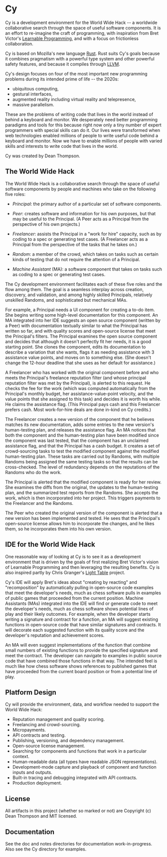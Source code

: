 Cy
==

Cy is a development environment for the World Wide Hack -- a worldwide collaborative search through the
space of useful software components. It is an effort to re-imagine the craft of programming, with
inspiration from Bret Victor's [Learnable Programming](http://worrydream.com/LearnableProgramming/), and
with a focus on frictionless collaboration.

Cy is based on Mozilla's new language [Rust](http://rust-lang.org). Rust suits Cy's goals because it
combines pragmatism with a powerful type system and other powerful safety features, and because it compiles
through [LLVM](http://llvm.org).

Cy's design focuses on four of the most important new programming problems during its intended
prime of life -- the 2020s: 

* ubiquitous computing,
* gestural interfaces, 
* augmented reality including virtual reality and telepresence,
* massive parallelism.

These are the problems of writing code that lives in the world instead of behind a keyboard and monitor.
We desperately need better programming paradigms and tools for this because right now only a tiny number
of expert programmers with special skills can do it. Our lives were transformed when web technologies
enabled millions of people to write useful code behind a keyboard and monitor. Now we have to enable
millions of people with varied skills and interests to write code that lives in the world.

Cy was created by Dean Thompson.


The World Wide Hack
-------------------

The World Wide Hack is a collaborative search through the space of useful software components by
people and machines who take on the following five roles:

- *Principal*: the primary author of a particular set of software components.

- *Peer*: creates software and information for his own purposes, but that may be useful to the
   Principal. (A Peer acts as a Principal from the perspective of his own projects.)

- *Freelancer*: assists the Principal in a "work for hire" capacity, such as by coding to a spec or
   generating test cases. (A Freelancer acts as a Principal from the perspective of the tasks that
   he takes on.)

- *Random*: a member of the crowd, which takes on tasks such as certain kinds of testing that do not
   require the attention of a Principal.

- *Machine Assistant* (MA): a software component that takes on tasks such as coding to a spec or
   generating test cases.

The Cy development environment facilitates each of these five roles and the flow among them. The
goal is a seamless interplay across creation, discovery, and validation, and among highly skilled
Principals, relatively unskilled Randoms, and sophisticated but mechanical MAs.

For example, a Principal needs a UI component for creating a to-do item. She begins writing some
high-level documentation for this component. An MA integrated into her IDE suggests an open source
component (written by a Peer) with documentation textually similar to what the Principal has written
so far, and with quality scores and open-source license that meet the Principal's filters. The
Principal examines the open source component and decides that although it doesn't perfectly fit her
needs, it is a good starting point. She clones the component, edits its documentation to describe a
variation that she wants, flags it as needing assistance with 3 assistance value points, and moves
on to something else. (She doesn't change the 12-hour deadline that she uses as her default for
assistance.)

A Freelancer who has worked with the original component before and who meets the Principal's
freelance reputation filter (and whose principal reputation filter was met by the Principal), is
alerted to this request. He checks the fee for the work (which was computed automatically from the
Principal's monthly budget, her assistance-value-point velocity, and the value points that she
assigned to this task) and decides it is worth his while. He claims the assistance flag. (This
Principal pays cash and this Freelancer prefers cash. Most work-for-hire deals are done in-kind on
Cy credits.)

The Freelancer creates a new version of the component that he believes matches its new
documentation, adds some entries to the new version's human-testing plan, and releases the
assistance flag. An MA notices that both the component and the human-testing plan have been
modified since the component was last tested, that the component has an unclaimed assistance flag,
and that the Principal has a cash budget. It creates a set of crowd-sourcing tasks to test the
modified component against the modified human-testing plan. These tasks are carried out by Randoms,
with multiple Randoms being assigned the same testing tasks so that the results can be
cross-checked. The level of redundancy depends on the reputations of the Randoms who do the work.

The Principal is alerted that the modified component is ready for her review. She examines the
diffs from the original, the updates to the human-testing plan, and the summarized test reports from
the Randoms. She accepts the work, which is then incorporated into her project. This triggers
payments to the Freelancer and the Randoms.

The Peer who created the original version of the component is alerted that a new version has been
implemented and tested. He sees that the Principal's open-source license allows him to incorporate
the changes, and he likes them, so he incorporates them into his own version.


IDE for the World Wide Hack
---------------------------

One reasonable way of looking at Cy is to see it as a development environment that is driven by the
goals of first realizing Bret Victor's vision of Learnable Programming and then leveraging the
resulting benefits. Cy is also inspired partly by Chris Granger's [Light
Table](http://www.chris-granger.com/2012/04/12/light-table---a-new-ide-concept/) project.

Cy's IDE will apply Bret's ideas about "creating by reacting" and "recomposition" by automatically
pulling in open-source code examples that meet the developer's needs, much as chess software pulls
in examples of public games that proceeded from the current position. Machine Assistants (MAs)
integrated into the IDE will find or generate code to meet the developer's needs, much as chess
software shows potential lines of play and their likely outcomes. For example, when the developer
starts writing a signature and contract for a function, an MA will suggest existing functions in
open-source code that have similar signatures and contracts. It will decorate each suggested
function with its quality score and the developer's reputation and achievement scores.

An MA will even suggest implementations of the function that combine small numbers of existing
functions to provide the specified signature and meet the contract. The developer can navigate to
examples in public source code that have combined those functions in that way. The intended feel is
much like how chess software shows references to published games that have proceeded from the
current board position or from a potential line of play.


Platform Design
---------------

Cy will provide the environment, data, and workflow needed to support the World Wide Hack:

- Reputation management and quality scoring.
- Freelancing and crowd-sourcing.
- Micropayments.
- API contracts and testing.
- Publishing, versioning, and dependency management.
- Open-source license management.
- Searching for components and functions that work in a particular context.
- Human-readable data (all types have readable JSON representations).
- Development-mode capture and playback of component and function inputs and outputs.
- Built-in tracing and debugging integrated with API contracts.
- Production deployment.


License
-------

All artifacts in this project (whether so marked or not) are Copyright (c) Dean Thompson and
MIT licensed.


Documentation
-------------

See the doc and notes directories for documentation work-in-progress. Also see the Cy directory
for examples.